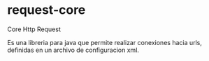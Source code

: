 # request-core
Core Http Request

Es una libreria para java que permite realizar conexiones hacia urls, definidas en un archivo de configuracion xml.
